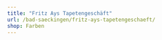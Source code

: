 ```yaml
---
title: "Fritz Ays Tapetengeschäft"
url: /bad-saeckingen/fritz-ays-tapetengeschaeft/
shop: Farben
---
```

